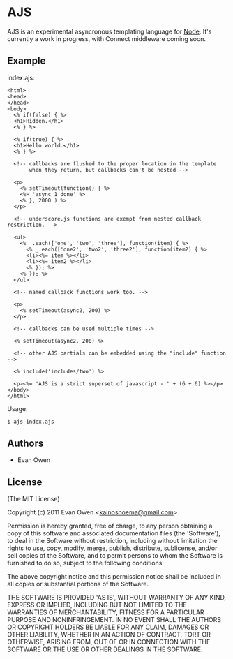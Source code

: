 
# AJS

 AJS is an experimental asyncronous templating language for [Node](http://nodejs.org).
 It's currently a work in progress, with Connect middleware coming soon.

## Example

index.ajs:

```` erb
<html>
<head>
</head>
<body>
  <% if(false) { %>
  <h1>Hidden.</h1>
  <% } %>

  <% if(true) { %>
  <h1>Hello world.</h1>
  <% } %>

  <!-- callbacks are flushed to the proper location in the template
       when they return, but callbacks can't be nested -->
       
  <p>
    <% setTimeout(function() { %>
    <%= 'async 1 done' %>
    <% }, 2000 ) %>
  </p>
  
  <!-- underscore.js functions are exempt from nested callback restriction. -->
  
  <ul>
    <% _.each(['one', 'two', 'three'], function(item) { %>
      <% _.each(['one2', 'two2', 'three2'], function(item2) { %>
      <li><%= item %></li>
      <li><%= item2 %></li>
      <% }); %>
    <% }); %>
  </ul>
  
  <!-- named callback functions work too. -->
  
  <p>
    <% setTimeout(async2, 200) %>
  </p>

  <!-- callbacks can be used multiple times -->
  
  <% setTimeout(async2, 200) %>
  
  <!-- other AJS partials can be embedded using the "include" function -->
  
  <% include('includes/two') %>
  
  <p><%= 'AJS is a strict superset of javascript - ' + (6 + 6) %></p>
</body>
</html>
````

Usage:

```` bash
$ ajs index.ajs
````

    
    
## Authors

  * Evan Owen

## License 

(The MIT License)

Copyright (c) 2011 Evan Owen &lt;kainosnoema@gmail.com&gt;

Permission is hereby granted, free of charge, to any person obtaining
a copy of this software and associated documentation files (the
'Software'), to deal in the Software without restriction, including
without limitation the rights to use, copy, modify, merge, publish,
distribute, sublicense, and/or sell copies of the Software, and to
permit persons to whom the Software is furnished to do so, subject to
the following conditions:

The above copyright notice and this permission notice shall be
included in all copies or substantial portions of the Software.

THE SOFTWARE IS PROVIDED 'AS IS', WITHOUT WARRANTY OF ANY KIND,
EXPRESS OR IMPLIED, INCLUDING BUT NOT LIMITED TO THE WARRANTIES OF
MERCHANTABILITY, FITNESS FOR A PARTICULAR PURPOSE AND NONINFRINGEMENT.
IN NO EVENT SHALL THE AUTHORS OR COPYRIGHT HOLDERS BE LIABLE FOR ANY
CLAIM, DAMAGES OR OTHER LIABILITY, WHETHER IN AN ACTION OF CONTRACT,
TORT OR OTHERWISE, ARISING FROM, OUT OF OR IN CONNECTION WITH THE
SOFTWARE OR THE USE OR OTHER DEALINGS IN THE SOFTWARE.